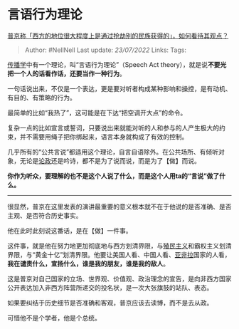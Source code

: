 # 言语行为理论
[普京称「西方的地位很大程度上是通过抢劫别的民族获得的」，如何看待其观点？](https://www.zhihu.com/question/544541207/answer/2586803430)

> Author: #NellNell 
> Last update: *23/07/2022* 
> Links: 
> Tags: 

[传播学](https://www.zhihu.com/search?q=%E4%BC%A0%E6%92%AD%E5%AD%A6&search_source=Entity&hybrid_search_source=Entity&hybrid_search_extra=%7B%22sourceType%22%3A%22answer%22%2C%22sourceId%22%3A2586803430%7D)中有一个理论，叫“言语行为理论”（Speech Act theory），就是说**不要光把一个人的话看作话，还要当作一种行为**。

一句话说出来，不仅是一个表达，更是要对听者构成某种影响和操控，是有动机、有目的、有策略的行为。

最简单的比如“我热了”，这可能是在下达“把空调开大点”的命令。

复杂一点的比如宣言或誓词，只要说出来就能对听的人和参与的人产生极大的约束，并不需要用绳子把你绑起来，语言本身就构成了有效的控制。

几乎所有的“公共言说”都适用这个理论，自言自语除外。在公共场所、有倾听对象，无论是[论政](https://www.zhihu.com/search?q=%E8%AE%BA%E6%94%BF&search_source=Entity&hybrid_search_source=Entity&hybrid_search_extra=%7B%22sourceType%22%3A%22answer%22%2C%22sourceId%22%3A2586803430%7D)还是吟诗，都不是为了说而说，而是为了【做】而说。

**你作为听众，要理解的也不是这个人说了什么，而是这个人用ta的“言说”做了什么。**

---

很显然，普京在这里发表的演讲最重要的意义根本就不在于他说的是否准确、是否主观、是否符合历史事实。

他在此时此刻说这番话，是在【做】一件事。

这件事，就是他在努力地更加彻底地与西方划清界限，与[殖民主义](https://www.zhihu.com/search?q=%E6%AE%96%E6%B0%91%E4%B8%BB%E4%B9%89&search_source=Entity&hybrid_search_source=Entity&hybrid_search_extra=%7B%22sourceType%22%3A%22answer%22%2C%22sourceId%22%3A2586803430%7D)和霸权主义划清界限，与“黄金十亿”划清界限。他要让美国人看、中国人看、[亚非拉](https://www.zhihu.com/search?q=%E4%BA%9A%E9%9D%9E%E6%8B%89&search_source=Entity&hybrid_search_source=Entity&hybrid_search_extra=%7B%22sourceType%22%3A%22answer%22%2C%22sourceId%22%3A2586803430%7D)国家的人看，**我在谴责什么，宣扬什么，谁是我的朋友，谁是我的敌人**。

这是普京对自己国家的立场、世界观、价值观、政治理念的宣告，是向非西方国家公开表达加入非西方阵营所递交的投名状，是一次大张旗鼓的站队、表态。

如果要纠结于历史细节是否准确和客观，普京应该去读博，而不是去从政。

可惜他不是个学者，他是个总统。